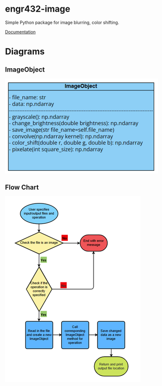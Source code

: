# engr432-image
Simple Python package for image blurring, color shifting.

[Documentation](https://engr432-image.readthedocs.io/en/latest/)

# Diagrams

## ImageObject
![ImageObject Diagram](docs/ImageObject.png)

## Flow Chart
![Flow Chart](docs/flow_chart.png)
